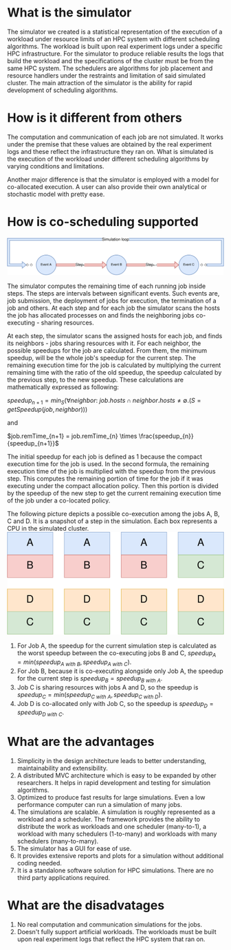 # What is the simulator

The simulator we created is a statistical representation of the execution of a
workload under resource limits of an HPC system with different scheduling
algorithms. The workload is built upon real experiment logs under a specific HPC
infrastructure. For the simulator to produce reliable results the logs that
build the workload and the specifications of the cluster must be from the same
HPC system. The schedulers are algorithms for job placement and resource
handlers under the restraints and limitation of said simulated cluster. The main
attraction of the simulator is the ability for rapid development of scheduling
algorithms.

# How is it different from others

The computation and communication of each job are not simulated. It works under 
the premise that these values are obtained by the real experiment logs and these 
reflect the infrastructure they ran on. What is simulated is the execution of
the workload under different scheduling algorithms by varying conditions and
limitations.

Another major difference is that the simulator is employed with a model for
co-allocated execution. A user can also provide their own analytical or
stochastic model with pretty ease.

# How is co-scheduling supported

![The simulation loop with events and steps](./assets/SimulationLoop_Events_Steps.svg)

The simulator computes the remaining time of each running job inside steps. The
steps are intervals between significant events. Such events are, job submission,
the deployment of jobs for execution, the
termination of a job and others. At each step and for each job the simulator scans
the hosts the job has allocated processes on and finds the neighboring jobs 
co-executing - sharing resources.

At each step, the simulator scans the assigned hosts for each job, and finds its
neighbors - jobs sharing resources with it. For each neighbor, the possible
speedups for the job are calculated. From them, the minimum speedup, 
will be the whole job's speedup for the current step. 
The remaining execution time for the job is calculated by multiplying the
current remaining time with the ratio of the old speedup, the speedup calculated
by the previous step, to the new speedup.
These calculations are mathematically expressed as following:

$speedup_{n+1} = min_{S}(\forall neighbor: \ job.hosts \cap neighbor.hosts \neq \emptyset. (S = getSpeedup(job, neighbor)))$

and

$job.remTime_{n+1} = job.remTime_{n} \times \frac{speedup_{n}}{speedup_{n+1}}$

The initial speedup for each job is defined as 1 because the compact execution
time for the job is used. In the second formula, the remaining execution time of
the job is multiplied with the speedup from the previous step. This computes
the remaining portion of time for the job if it was executing under the compact
allocation policy. Then this portion is divided by the speedup of the new step
to get the current remaining execution time of the job under a co-located
policy.

The following picture depicts a possible co-execution among the jobs A, B, C and D.
It is a snapshot of a step in the simulation. Each box represents a CPU in the simulated cluster. 
![Jobs co-allocated among CPUs](./assets/JobsHosts.svg)

1. For Job A, the speedup for the current simulation step is calculated as 
the worst speedup between the co-executing jobs B and C, $speedup_A = min(speedup_{A \ with \ B}, speedup_{A \ with \ C})$.
2. For Job B, because it is co-executing alongside only Job A, the speedup for
   the current step is $speedup_B = speedup_{B \ with \ A}$.
3. Job C is sharing resources with jobs A and D, so the speedup is $speedup_C = min(speedup_{C \ with \ A}, speedup_{C \ with \ D})$.
4. Job D is co-allocated only with Job C, so the speedup is $speedup_D = speedup_{D \ with \ C}$.

# What are the advantages

1. Simplicity in the design architecture leads to better understanding,
   maintainability and extensibility.
2. A distributed MVC architecture which is easy to be expanded by other
   researchers. It helps in rapid development and testing for simulation
   algorithms.
3. Optimized to produce fast results for large simulations. Even a low
   performance computer can run a simulation of many jobs.
4. The simulations are scalable. A simulation is roughly represented as a
   workload and a scheduler. The framework provides the ability to distribute
   the work as workloads and one scheduler (many-to-1), a workload with many 
   schedulers (1-to-many) and workloads with many schedulers (many-to-many).
5. The simulator has a GUI for ease of use.
5. It provides extensive reports and plots for a simulation without additional
   coding needed.
6. It is a standalone software solution for HPC simulations. There are no third
   party applications required.


# What are the disadvatages

1. No real computation and communication simulations for the jobs.
2. Doesn't fully support artificial workloads. The workloads must be built upon
   real experiment logs that reflect the HPC system that ran on.
